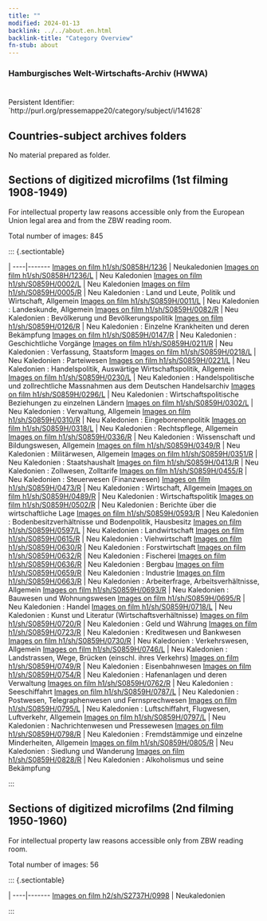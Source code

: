 ```yaml
---
title: ""
modified: 2024-01-13
backlink: ../../about.en.html
backlink-title: "Category Overview"
fn-stub: about
---
```


### Hamburgisches Welt-Wirtschafts-Archiv (HWWA)

# 

<div class="hint">Persistent Identifier: `http://purl.org/pressemappe20/category/subject/i/141628`</div>







## Countries-subject archives folders





No material prepared as folder.



<a id="filmsections" />

## Sections of digitized microfilms (1st filming 1908-1949)

<p>For intellectual property law reasons accessible only from the European Union legal area and from the ZBW reading room.</p>



<p>Total number of images: 845</p>




::: {.sectiontable}

 | 
----|-------
<a class="btn" href="https://pm20.zbw.eu/film/h1/sh/S0858H/1236" rel="nofollow">Images on film h1/sh/S0858H/1236</a> | Neukaledonien
<a class="btn" href="https://pm20.zbw.eu/film/h1/sh/S0858H/1236/L" rel="nofollow">Images on film h1/sh/S0858H/1236/L</a> | Neu Kaledonien
<a class="btn" href="https://pm20.zbw.eu/film/h1/sh/S0859H/0002/L" rel="nofollow">Images on film h1/sh/S0859H/0002/L</a> | Neu Kaledonien
<a class="btn" href="https://pm20.zbw.eu/film/h1/sh/S0859H/0005/R" rel="nofollow">Images on film h1/sh/S0859H/0005/R</a> | Neu Kaledonien : Land und Leute, Politik und Wirtschaft, Allgemein
<a class="btn" href="https://pm20.zbw.eu/film/h1/sh/S0859H/0011/L" rel="nofollow">Images on film h1/sh/S0859H/0011/L</a> | Neu Kaledonien : Landeskunde, Allgemein
<a class="btn" href="https://pm20.zbw.eu/film/h1/sh/S0859H/0082/R" rel="nofollow">Images on film h1/sh/S0859H/0082/R</a> | Neu Kaledonien : Bevölkerung und Bevölkerungspolitik
<a class="btn" href="https://pm20.zbw.eu/film/h1/sh/S0859H/0126/R" rel="nofollow">Images on film h1/sh/S0859H/0126/R</a> | Neu Kaledonien : Einzelne Krankheiten und deren Bekämpfung
<a class="btn" href="https://pm20.zbw.eu/film/h1/sh/S0859H/0147/R" rel="nofollow">Images on film h1/sh/S0859H/0147/R</a> | Neu Kaledonien : Geschichtliche Vorgänge
<a class="btn" href="https://pm20.zbw.eu/film/h1/sh/S0859H/0211/R" rel="nofollow">Images on film h1/sh/S0859H/0211/R</a> | Neu Kaledonien : Verfassung, Staatsform
<a class="btn" href="https://pm20.zbw.eu/film/h1/sh/S0859H/0218/L" rel="nofollow">Images on film h1/sh/S0859H/0218/L</a> | Neu Kaledonien : Parteiwesen
<a class="btn" href="https://pm20.zbw.eu/film/h1/sh/S0859H/0221/L" rel="nofollow">Images on film h1/sh/S0859H/0221/L</a> | Neu Kaledonien : Handelspolitik, Auswärtige Wirtschaftspolitik, Allgemein
<a class="btn" href="https://pm20.zbw.eu/film/h1/sh/S0859H/0230/L" rel="nofollow">Images on film h1/sh/S0859H/0230/L</a> | Neu Kaledonien : Handelspolitische und zollrechtliche Massnahmen aus dem Deutschen Handelsarchiv
<a class="btn" href="https://pm20.zbw.eu/film/h1/sh/S0859H/0296/L" rel="nofollow">Images on film h1/sh/S0859H/0296/L</a> | Neu Kaledonien : Wirtschaftspolitische Beziehungen zu einzelnen Ländern
<a class="btn" href="https://pm20.zbw.eu/film/h1/sh/S0859H/0302/L" rel="nofollow">Images on film h1/sh/S0859H/0302/L</a> | Neu Kaledonien : Verwaltung, Allgemein
<a class="btn" href="https://pm20.zbw.eu/film/h1/sh/S0859H/0310/R" rel="nofollow">Images on film h1/sh/S0859H/0310/R</a> | Neu Kaledonien : Eingeborenenpolitik
<a class="btn" href="https://pm20.zbw.eu/film/h1/sh/S0859H/0318/L" rel="nofollow">Images on film h1/sh/S0859H/0318/L</a> | Neu Kaledonien : Rechtspflege, Allgemein
<a class="btn" href="https://pm20.zbw.eu/film/h1/sh/S0859H/0336/R" rel="nofollow">Images on film h1/sh/S0859H/0336/R</a> | Neu Kaledonien : Wissenschaft und Bildungswesen, Allgemein
<a class="btn" href="https://pm20.zbw.eu/film/h1/sh/S0859H/0349/R" rel="nofollow">Images on film h1/sh/S0859H/0349/R</a> | Neu Kaledonien : Militärwesen, Allgemein
<a class="btn" href="https://pm20.zbw.eu/film/h1/sh/S0859H/0351/R" rel="nofollow">Images on film h1/sh/S0859H/0351/R</a> | Neu Kaledonien : Staatshaushalt
<a class="btn" href="https://pm20.zbw.eu/film/h1/sh/S0859H/0413/R" rel="nofollow">Images on film h1/sh/S0859H/0413/R</a> | Neu Kaledonien : Zollwesen, Zolltarife
<a class="btn" href="https://pm20.zbw.eu/film/h1/sh/S0859H/0455/R" rel="nofollow">Images on film h1/sh/S0859H/0455/R</a> | Neu Kaledonien : Steuerwesen (Finanzwesen)
<a class="btn" href="https://pm20.zbw.eu/film/h1/sh/S0859H/0473/R" rel="nofollow">Images on film h1/sh/S0859H/0473/R</a> | Neu Kaledonien : Wirtschaft, Allgemein
<a class="btn" href="https://pm20.zbw.eu/film/h1/sh/S0859H/0489/R" rel="nofollow">Images on film h1/sh/S0859H/0489/R</a> | Neu Kaledonien : Wirtschaftspolitik
<a class="btn" href="https://pm20.zbw.eu/film/h1/sh/S0859H/0502/R" rel="nofollow">Images on film h1/sh/S0859H/0502/R</a> | Neu Kaledonien : Berichte über die wirtschaftliche Lage
<a class="btn" href="https://pm20.zbw.eu/film/h1/sh/S0859H/0593/R" rel="nofollow">Images on film h1/sh/S0859H/0593/R</a> | Neu Kaledonien : Bodenbesitzverhältnisse und Bodenpolitik, Hausbesitz
<a class="btn" href="https://pm20.zbw.eu/film/h1/sh/S0859H/0597/L" rel="nofollow">Images on film h1/sh/S0859H/0597/L</a> | Neu Kaledonien : Landwirtschaft
<a class="btn" href="https://pm20.zbw.eu/film/h1/sh/S0859H/0615/R" rel="nofollow">Images on film h1/sh/S0859H/0615/R</a> | Neu Kaledonien : Viehwirtschaft
<a class="btn" href="https://pm20.zbw.eu/film/h1/sh/S0859H/0630/R" rel="nofollow">Images on film h1/sh/S0859H/0630/R</a> | Neu Kaledonien : Forstwirtschaft
<a class="btn" href="https://pm20.zbw.eu/film/h1/sh/S0859H/0632/R" rel="nofollow">Images on film h1/sh/S0859H/0632/R</a> | Neu Kaledonien : Fischerei
<a class="btn" href="https://pm20.zbw.eu/film/h1/sh/S0859H/0636/R" rel="nofollow">Images on film h1/sh/S0859H/0636/R</a> | Neu Kaledonien : Bergbau
<a class="btn" href="https://pm20.zbw.eu/film/h1/sh/S0859H/0659/R" rel="nofollow">Images on film h1/sh/S0859H/0659/R</a> | Neu Kaledonien : Industrie
<a class="btn" href="https://pm20.zbw.eu/film/h1/sh/S0859H/0663/R" rel="nofollow">Images on film h1/sh/S0859H/0663/R</a> | Neu Kaledonien : Arbeiterfrage, Arbeitsverhältnisse, Allgemein
<a class="btn" href="https://pm20.zbw.eu/film/h1/sh/S0859H/0693/R" rel="nofollow">Images on film h1/sh/S0859H/0693/R</a> | Neu Kaledonien : Bauwesen und Wohnungswesen
<a class="btn" href="https://pm20.zbw.eu/film/h1/sh/S0859H/0695/R" rel="nofollow">Images on film h1/sh/S0859H/0695/R</a> | Neu Kaledonien : Handel
<a class="btn" href="https://pm20.zbw.eu/film/h1/sh/S0859H/0718/L" rel="nofollow">Images on film h1/sh/S0859H/0718/L</a> | Neu Kaledonien : Kunst und Literatur (Wirtschaftsverhältnisse)
<a class="btn" href="https://pm20.zbw.eu/film/h1/sh/S0859H/0720/R" rel="nofollow">Images on film h1/sh/S0859H/0720/R</a> | Neu Kaledonien : Geld und Währung
<a class="btn" href="https://pm20.zbw.eu/film/h1/sh/S0859H/0723/R" rel="nofollow">Images on film h1/sh/S0859H/0723/R</a> | Neu Kaledonien : Kreditwesen und Bankwesen
<a class="btn" href="https://pm20.zbw.eu/film/h1/sh/S0859H/0730/R" rel="nofollow">Images on film h1/sh/S0859H/0730/R</a> | Neu Kaledonien : Verkehrswesen, Allgemein
<a class="btn" href="https://pm20.zbw.eu/film/h1/sh/S0859H/0746/L" rel="nofollow">Images on film h1/sh/S0859H/0746/L</a> | Neu Kaledonien : Landstrassen, Wege, Brücken (einschl. ihres Verkehrs)
<a class="btn" href="https://pm20.zbw.eu/film/h1/sh/S0859H/0749/R" rel="nofollow">Images on film h1/sh/S0859H/0749/R</a> | Neu Kaledonien : Eisenbahnwesen
<a class="btn" href="https://pm20.zbw.eu/film/h1/sh/S0859H/0754/R" rel="nofollow">Images on film h1/sh/S0859H/0754/R</a> | Neu Kaledonien : Hafenanlagen und deren Verwaltung
<a class="btn" href="https://pm20.zbw.eu/film/h1/sh/S0859H/0762/R" rel="nofollow">Images on film h1/sh/S0859H/0762/R</a> | Neu Kaledonien : Seeschiffahrt
<a class="btn" href="https://pm20.zbw.eu/film/h1/sh/S0859H/0787/L" rel="nofollow">Images on film h1/sh/S0859H/0787/L</a> | Neu Kaledonien : Postwesen, Telegraphenwesen und Fernsprechwesen
<a class="btn" href="https://pm20.zbw.eu/film/h1/sh/S0859H/0795/L" rel="nofollow">Images on film h1/sh/S0859H/0795/L</a> | Neu Kaledonien : Luftschiffahrt, Flugwesen, Luftverkehr, Allgemein
<a class="btn" href="https://pm20.zbw.eu/film/h1/sh/S0859H/0797/L" rel="nofollow">Images on film h1/sh/S0859H/0797/L</a> | Neu Kaledonien : Nachrichtenwesen und Pressewesen
<a class="btn" href="https://pm20.zbw.eu/film/h1/sh/S0859H/0798/R" rel="nofollow">Images on film h1/sh/S0859H/0798/R</a> | Neu Kaledonien : Fremdstämmige und einzelne Minderheiten, Allgemein
<a class="btn" href="https://pm20.zbw.eu/film/h1/sh/S0859H/0805/R" rel="nofollow">Images on film h1/sh/S0859H/0805/R</a> | Neu Kaledonien : Siedlung und Wanderung
<a class="btn" href="https://pm20.zbw.eu/film/h1/sh/S0859H/0828/R" rel="nofollow">Images on film h1/sh/S0859H/0828/R</a> | Neu Kaledonien : Alkoholismus und seine Bekämpfung


:::




## Sections of digitized microfilms (2nd filming 1950-1960)

<p>For intellectual property law reasons accessible only from ZBW reading room.</p>



<p>Total number of images: 56</p>




::: {.sectiontable}

 | 
----|-------
<a class="btn" href="https://pm20.zbw.eu/film/h2/sh/S2737H/0998" rel="nofollow">Images on film h2/sh/S2737H/0998</a> | Neukaledonien


:::
















